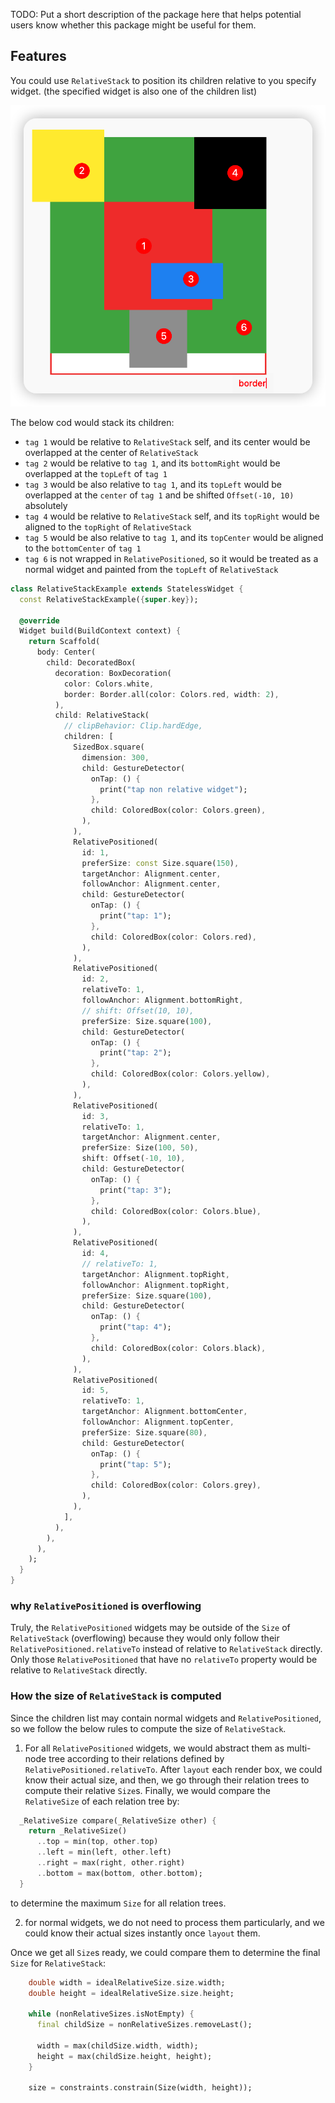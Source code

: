 <!--
This README describes the package. If you publish this package to pub.dev,
this README's contents appear on the landing page for your package.

For information about how to write a good package README, see the guide for
[writing package pages](https://dart.dev/guides/libraries/writing-package-pages).

For general information about developing packages, see the Dart guide for
[creating packages](https://dart.dev/guides/libraries/create-library-packages)
and the Flutter guide for
[developing packages and plugins](https://flutter.dev/developing-packages).
-->

TODO: Put a short description of the package here that helps potential users
know whether this package might be useful for them.

## Features

You could use `RelativeStack` to position its children relative to you specify widget. (the specified widget is also one of the children list)

<img src="./assets/relative_stack_demo.png">

The below cod would stack its children:

- `tag 1` would be relative to `RelativeStack` self, and its center would be overlapped at the center of `RelativeStack`
- `tag 2` would be relative to `tag 1`, and its `bottomRight` would be overlapped at the `topLeft` of `tag 1`
- `tag 3` would be also relative to `tag 1`, and its `topLeft` would be overlapped at the `center` of `tag 1` and be shifted `Offset(-10, 10)` absolutely
- `tag 4` would be relative to `RelativeStack` self, and its `topRight` would be aligned to the `topRight` of `RelativeStack`
- `tag 5` would be also relative to `tag 1`, and its `topCenter` would be aligned to the `bottomCenter` of `tag 1`
- `tag 6` is not wrapped in `RelativePositioned`, so it would be treated as a normal widget and painted from the `topLeft` of `RelativeStack`

```dart
class RelativeStackExample extends StatelessWidget {
  const RelativeStackExample({super.key});

  @override
  Widget build(BuildContext context) {
    return Scaffold(
      body: Center(
        child: DecoratedBox(
          decoration: BoxDecoration(
            color: Colors.white,
            border: Border.all(color: Colors.red, width: 2),
          ),
          child: RelativeStack(
            // clipBehavior: Clip.hardEdge,
            children: [
              SizedBox.square(
                dimension: 300,
                child: GestureDetector(
                  onTap: () {
                    print("tap non relative widget");
                  },
                  child: ColoredBox(color: Colors.green),
                ),
              ),
              RelativePositioned(
                id: 1,
                preferSize: const Size.square(150),
                targetAnchor: Alignment.center,
                followAnchor: Alignment.center,
                child: GestureDetector(
                  onTap: () {
                    print("tap: 1");
                  },
                  child: ColoredBox(color: Colors.red),
                ),
              ),
              RelativePositioned(
                id: 2,
                relativeTo: 1,
                followAnchor: Alignment.bottomRight,
                // shift: Offset(10, 10),
                preferSize: Size.square(100),
                child: GestureDetector(
                  onTap: () {
                    print("tap: 2");
                  },
                  child: ColoredBox(color: Colors.yellow),
                ),
              ),
              RelativePositioned(
                id: 3,
                relativeTo: 1,
                targetAnchor: Alignment.center,
                preferSize: Size(100, 50),
                shift: Offset(-10, 10),
                child: GestureDetector(
                  onTap: () {
                    print("tap: 3");
                  },
                  child: ColoredBox(color: Colors.blue),
                ),
              ),
              RelativePositioned(
                id: 4,
                // relativeTo: 1,
                targetAnchor: Alignment.topRight,
                followAnchor: Alignment.topRight,
                preferSize: Size.square(100),
                child: GestureDetector(
                  onTap: () {
                    print("tap: 4");
                  },
                  child: ColoredBox(color: Colors.black),
                ),
              ),
              RelativePositioned(
                id: 5,
                relativeTo: 1,
                targetAnchor: Alignment.bottomCenter,
                followAnchor: Alignment.topCenter,
                preferSize: Size.square(80),
                child: GestureDetector(
                  onTap: () {
                    print("tap: 5");
                  },
                  child: ColoredBox(color: Colors.grey),
                ),
              ),
            ],
          ),
        ),
      ),
    );
  }
}

```

### why `RelativePositioned` is overflowing

Truly, the `RelativePositioned` widgets may be outside of the `Size` of `RelativeStack` (overflowing) because they would only follow their `RelativePositioned.relativeTo` instead of relative to `RelativeStack` directly. Only those `RelativePositioned` that have no `relativeTo` property would be relative to `RelativeStack` directly.

### How the size of `RelativeStack` is computed

Since the children list may contain normal widgets and `RelativePositioned`, so we follow the below rules to compute the size of `RelativeStack`.

1. For all `RelativePositioned` widgets, we would abstract them as multi-node tree according to their relations defined by `RelativePositioned.relativeTo`. After `layout` each render box, we could know their actual size, and then, we go through their relation trees to compute their relative `Size`s. Finally, we would compare the `RelativeSize` of each relation tree by:

```dart
  _RelativeSize compare(_RelativeSize other) {
    return _RelativeSize()
      ..top = min(top, other.top)
      ..left = min(left, other.left)
      ..right = max(right, other.right)
      ..bottom = max(bottom, other.bottom);
  }

```

to determine the maximum `Size` for all relation trees.

2. for normal widgets, we do not need to process them particularly, and we could know their actual sizes instantly once `layout` them.

Once we get all `Size`s ready, we could compare them to determine the final `Size` for `RelativeStack`:

```dart
    double width = idealRelativeSize.size.width;
    double height = idealRelativeSize.size.height;

    while (nonRelativeSizes.isNotEmpty) {
      final childSize = nonRelativeSizes.removeLast();

      width = max(childSize.width, width);
      height = max(childSize.height, height);
    }

    size = constraints.constrain(Size(width, height));
```
